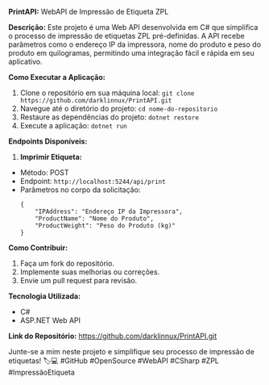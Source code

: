 **PrintAPI:** WebAPI de Impressão de Etiqueta ZPL

**Descrição:**
Este projeto é uma Web API desenvolvida em C# que simplifica o processo de impressão de etiquetas ZPL pré-definidas. A API recebe parâmetros como o endereço IP da impressora, nome do produto e peso do produto em quilogramas, permitindo uma integração fácil e rápida em seu aplicativo.

**Como Executar a Aplicação:**
1. Clone o repositório em sua máquina local:
    `git clone https://github.com/darklinnux/PrintAPI.git`
2. Navegue até o diretório do projeto:
    `cd nome-do-repositorio`
3. Restaure as dependências do projeto:
    `dotnet restore`
4. Execute a aplicação:
    `dotnet run`


**Endpoints Disponíveis:**
1. **Imprimir Etiqueta:**
- Método: POST
- Endpoint: `http://localhost:5244/api/print`
- Parâmetros no corpo da solicitação:
  ```
  {
      "IPAddress": "Endereço IP da Impressora",
      "ProductName": "Nome do Produto",
      "ProductWeight": "Peso do Produto (kg)"
  }
  ```
**Como Contribuir:**
1. Faça um fork do repositório.
2. Implemente suas melhorias ou correções.
3. Envie um pull request para revisão.

**Tecnologia Utilizada:**
- C#
- ASP.NET Web API

**Link do Repositório:** https://github.com/darklinnux/PrintAPI.git

Junte-se a mim neste projeto e simplifique seu processo de impressão de etiquetas! 🏷️💻 #GitHub #OpenSource #WebAPI #CSharp #ZPL #ImpressãoEtiqueta
